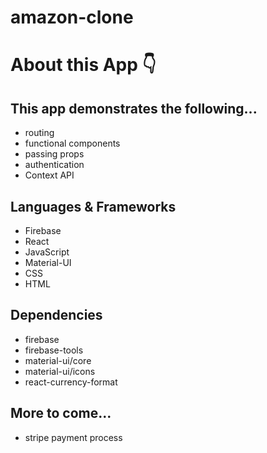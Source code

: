 # amazon-clone

# About this App 👇
## This app demonstrates the following...
- routing
- functional components
- passing props
- authentication
- Context API

## Languages & Frameworks
- Firebase
- React
- JavaScript
- Material-UI
- CSS 
- HTML

## Dependencies
- firebase
- firebase-tools
- material-ui/core
- material-ui/icons
- react-currency-format

## More to come...
- stripe payment process 




